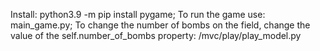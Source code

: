 Install: python3.9 -m pip install pygame;
To run the game use: main_game.py;
To change the number of bombs on the field, change the value of the self.number_of_bombs property: /mvc/play/play_model.py
